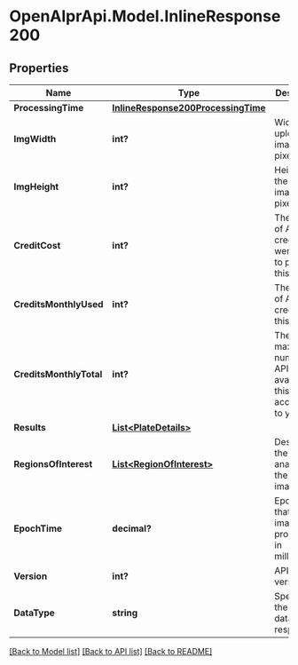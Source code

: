 # OpenAlprApi.Model.InlineResponse200
## Properties

Name | Type | Description | Notes
------------ | ------------- | ------------- | -------------
**ProcessingTime** | [**InlineResponse200ProcessingTime**](InlineResponse200ProcessingTime.md) |  | [optional] 
**ImgWidth** | **int?** | Width of the uploaded image in pixels | [optional] 
**ImgHeight** | **int?** | Height of the input image in pixels | [optional] 
**CreditCost** | **int?** | The number of API credits that were used to process this image | [optional] 
**CreditsMonthlyUsed** | **int?** | The number of API credits used this month | [optional] 
**CreditsMonthlyTotal** | **int?** | The maximum number of API credits available this month according to your plan | [optional] 
**Results** | [**List&lt;PlateDetails&gt;**](PlateDetails.md) |  | [optional] 
**RegionsOfInterest** | [**List&lt;RegionOfInterest&gt;**](RegionOfInterest.md) | Describes the areas analyzed in the input image | [optional] 
**EpochTime** | **decimal?** | Epoch time that the image was processed in milliseconds | [optional] 
**Version** | **int?** | API format version | [optional] 
**DataType** | **string** | Specifies the type of data in this response | [optional] 

[[Back to Model list]](../README.md#documentation-for-models) [[Back to API list]](../README.md#documentation-for-api-endpoints) [[Back to README]](../README.md)

